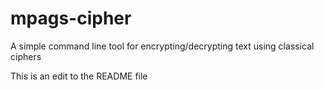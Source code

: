 # mpags-cipher
A simple command line tool for encrypting/decrypting text using classical ciphers

This is an edit to the README file
